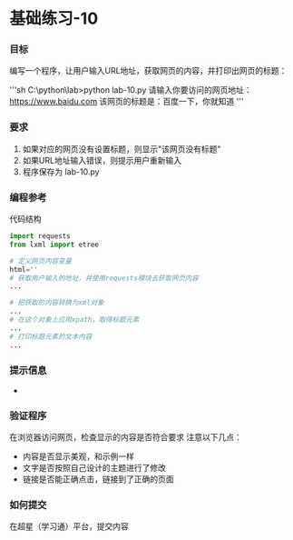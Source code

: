 # 基础练习-10

### 目标
编写一个程序，让用户输入URL地址，获取网页的内容，并打印出网页的标题：

'''sh
C:\python\lab>python lab-10.py
请输入你要访问的网页地址：https://www.baidu.com
该网页的标题是：百度一下，你就知道
'''

### 要求
1. 如果对应的网页没有设置标题，则显示"该网页没有标题"
2. 如果URL地址输入错误，则提示用户重新输入
3. 程序保存为 lab-10.py

### 编程参考
代码结构
```python
import requests
from lxml import etree

# 定义网页内容变量
html=''
# 获取用户输入的地址，并使用requests模块去获取网页内容
...

# 把获取的内容转换为xml对象
...
# 在这个对象上应用xpath，取得标题元素
...
# 打印标题元素的文本内容
...
```

### 提示信息
- 

### 验证程序
在浏览器访问网页，检查显示的内容是否符合要求
注意以下几点：
- 内容是否显示美观，和示例一样
- 文字是否按照自己设计的主题进行了修改
- 链接是否能正确点击，链接到了正确的页面

### 如何提交
在超星（学习通）平台，提交内容